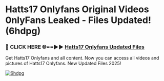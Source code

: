 # Hatts17 Onlyfans Original Videos 0nlyFans Leaked - Files Updated! (6hdpg)

<h3>🔴 CLICK HERE 🌐==►► <a href="https://tinyurl.com/2m67pmp6" rel="nofollow">Hatts17 Onlyfans Updated Files</a></h3>

Get Hatts17 Onlyfans and all content. Now you can access all videos and pictures of Hatts17 Onlyfans. New Updated Files 2025!

[![6hdpg](https://i.imgur.com/H4QAA4z.gif)](https://tinyurl.com/2m67pmp6)